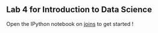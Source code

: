 ## Lab 4 for Introduction to Data Science

Open the IPython notebook on [joins](http://nbviewer.ipython.org/github/amplab/datascience-sp14/blob/master/lab4/joins.ipynb) to get started !
